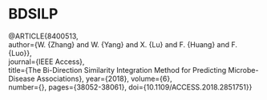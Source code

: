 # BDSILP
@ARTICLE{8400513,  
author={W. {Zhang} and W. {Yang} and X. {Lu} and F. {Huang} and F. {Luo}},  
journal={IEEE Access},   
title={The Bi-Direction Similarity Integration Method for Predicting Microbe-Disease Associations}, 
year={2018}, 
volume={6},  
number={}, 
pages={38052-38061}, 
doi={10.1109/ACCESS.2018.2851751}}
